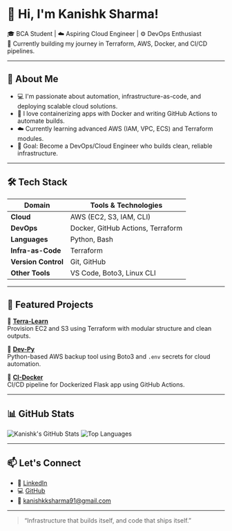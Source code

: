 # 👋 Hi, I'm Kanishk Sharma!

🎓 BCA Student | ☁️ Aspiring Cloud Engineer | ⚙️ DevOps Enthusiast  
🚀 Currently building my journey in Terraform, AWS, Docker, and CI/CD pipelines.

---

## 🌱 About Me

- 💻 I'm passionate about automation, infrastructure-as-code, and deploying scalable cloud solutions.
- 🐳 I love containerizing apps with Docker and writing GitHub Actions to automate builds.
- ☁️ Currently learning advanced AWS (IAM, VPC, ECS) and Terraform modules.
- 🎯 Goal: Become a DevOps/Cloud Engineer who builds clean, reliable infrastructure.

---

## 🛠️ Tech Stack

| Domain         | Tools & Technologies                                   |
|----------------|--------------------------------------------------------|
| **Cloud**      | AWS (EC2, S3, IAM, CLI)                                |
| **DevOps**     | Docker, GitHub Actions, Terraform                      |
| **Languages**  | Python, Bash                                           |
| **Infra-as-Code** | Terraform                                            |
| **Version Control** | Git, GitHub                                      |
| **Other Tools** | VS Code, Boto3, Linux CLI                             |

---

## 🔧 Featured Projects

🔹 [**Terra-Learn**](https://github.com/Kani-shk/terra-learn)  
Provision EC2 and S3 using Terraform with modular structure and clean outputs.

🔹 [**Dev-Py**](https://github.com/Kani-shk/dev-py)  
Python-based AWS backup tool using Boto3 and `.env` secrets for cloud automation.

🔹 [**CI-Docker**](https://github.com/Kani-shk/CI-Docker)  
CI/CD pipeline for Dockerized Flask app using GitHub Actions.

---

## 📊 GitHub Stats

![Kanishk's GitHub Stats](https://github-readme-stats.vercel.app/api?username=Kani-shk&show_icons=true&theme=github_dark&hide_title=true)
![Top Languages](https://github-readme-stats.vercel.app/api/top-langs/?username=Kani-shk&layout=compact&theme=github_dark&langs_count=6)

---

## 📫 Let's Connect

- 💼 [LinkedIn](https://linkedin.com/in/kanishk-sharma)
- 💻 [GitHub](https://github.com/Kani-shk)
- 📧 kanishkksharma91@gmail.com

---

> “Infrastructure that builds itself, and code that ships itself.”

